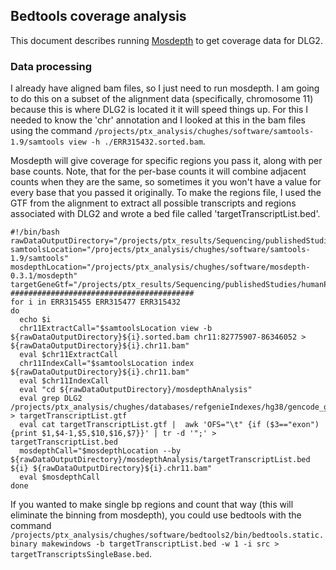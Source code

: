 ## Bedtools coverage analysis

This document describes running [Mosdepth](https://github.com/brentp/mosdepth) to get coverage data for DLG2. 

### Data processing

I already have aligned bam files, so I just need to run mosdepth. I am going to do this on a subset of the alignment data (specifically, chromosome 11) because this is where DLG2 is located it it will speed things up. For this I needed to know the 'chr' annotation and I looked at this in the bam files using the command `/projects/ptx_analysis/chughes/software/samtools-1.9/samtools view -h ./ERR315432.sorted.bam`.

Mosdepth will give coverage for specific regions you pass it, along with per base counts. Note, that for the per-base counts it will combine adjacent counts when they are the same, so sometimes it you won't have a value for every base that you passed it originally. To make the regions file, I used the GTF from the alignment to extract all possible transcripts and regions associated with DLG2 and wrote a bed file called 'targetTranscriptList.bed'. 



```shell
#!/bin/bash
rawDataOutputDirectory="/projects/ptx_results/Sequencing/publishedStudies/humanProteinAtlasRnaSequencingData/starResults/"
samtoolsLocation="/projects/ptx_analysis/chughes/software/samtools-1.9/samtools"
mosdepthLocation="/projects/ptx_analysis/chughes/software/mosdepth-0.3.1/mosdepth"
targetGeneGtf="/projects/ptx_results/Sequencing/publishedStudies/humanProteinAtlasRnaSequencingData/starResults/targetTranscriptList.gtf"
#########################################
for i in ERR315455 ERR315477 ERR315432
do
  echo $i
  chr11ExtractCall="$samtoolsLocation view -b ${rawDataOutputDirectory}${i}.sorted.bam chr11:82775907-86346052 > ${rawDataOutputDirectory}${i}.chr11.bam"
  eval $chr11ExtractCall
  chr11IndexCall="$samtoolsLocation index ${rawDataOutputDirectory}${i}.chr11.bam"
  eval $chr11IndexCall
  eval "cd ${rawDataOutputDirectory}/mosdepthAnalysis"
  eval grep DLG2 /projects/ptx_analysis/chughes/databases/refgenieIndexes/hg38/gencode_gtf/default/hg38.gtf > targetTranscriptList.gtf
  eval cat targetTranscriptList.gtf |  awk 'OFS="\t" {if ($3=="exon") {print $1,$4-1,$5,$10,$16,$7}}' | tr -d '";' > targetTranscriptList.bed
  mosdepthCall="$mosdepthLocation --by ${rawDataOutputDirectory}/mosdepthAnalysis/targetTranscriptList.bed ${i} ${rawDataOutputDirectory}${i}.chr11.bam"
  eval $mosdepthCall
done
```

If you wanted to make single bp regions and count that way (this will eliminate the binning from mosdepth), you could use bedtools with the command `/projects/ptx_analysis/chughes/software/bedtools2/bin/bedtools.static.binary makewindows -b targetTranscriptList.bed -w 1 -i src > targetTranscriptsSingleBase.bed`. 


